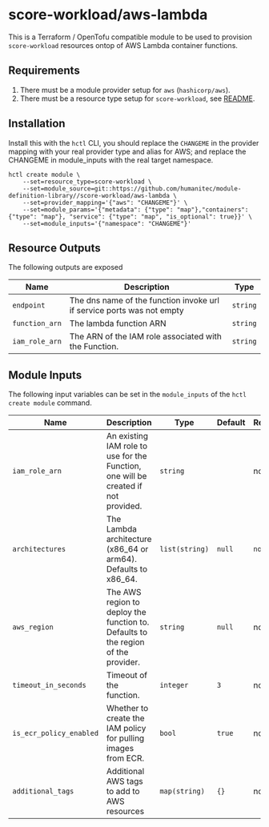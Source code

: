 # score-workload/aws-lambda

This is a Terraform / OpenTofu compatible module to be used to provision `score-workload` resources ontop of AWS Lambda container functions.

## Requirements

1. There must be a module provider setup for `aws` (`hashicorp/aws`).
2. There must be a resource type setup for `score-workload`, see [README](../README.md).

## Installation

Install this with the `hctl` CLI, you should replace the `CHANGEME` in the provider mapping with your real provider type and alias for AWS; and replace the CHANGEME in module_inputs with the real target namespace.

```shell
hctl create module \
    --set=resource_type=score-workload \
    --set=module_source=git::https://github.com/humanitec/module-definition-library//score-workload/aws-lambda \
    --set=provider_mapping='{"aws": "CHANGEME"}' \
    --set=module_params='{"metadata": {"type": "map"},"containers": {"type": "map"}, "service": {"type": "map", "is_optional": true}}' \
    --set=module_inputs='{"namespace": "CHANGEME"}'
```

## Resource Outputs

The following outputs are exposed

| Name           | Description                                                            | Type     |
| -------------- | ---------------------------------------------------------------------- | -------- |
| `endpoint`     | The dns name of the function invoke url if service ports was not empty | `string` |
| `function_arn` | The lambda function ARN                                                | `string` |
| `iam_role_arn` | The ARN of the IAM role associated with the Function.                  | `string` |

## Module Inputs

The following input variables can be set in the `module_inputs` of the `hctl create module` command.

| Name                    | Description                                                                        | Type           | Default | Required |
| ----------------------- | ---------------------------------------------------------------------------------- | -------------- | ------- | -------- |
| `iam_role_arn`          | An existing IAM role to use for the Function, one will be created if not provided. | `string`       |         | no       |
| `architectures`         | The Lambda architecture (x86_64 or arm64). Defaults to x86_64.                     | `list(string)` | `null`  | `no`     |
| `aws_region`            | The AWS region to deploy the function to. Defaults to the region of the provider.  | `string`       | `null`  | no       |
| `timeout_in_seconds`    | Timeout of the function.                                                           | `integer`      | `3`     | no       |
| `is_ecr_policy_enabled` | Whether to create the IAM policy for pulling images from ECR.                      | `bool`         | `true`  | no       |
| `additional_tags`       | Additional AWS tags to add to AWS resources                                        | `map(string)`  | `{}`    | no       |
